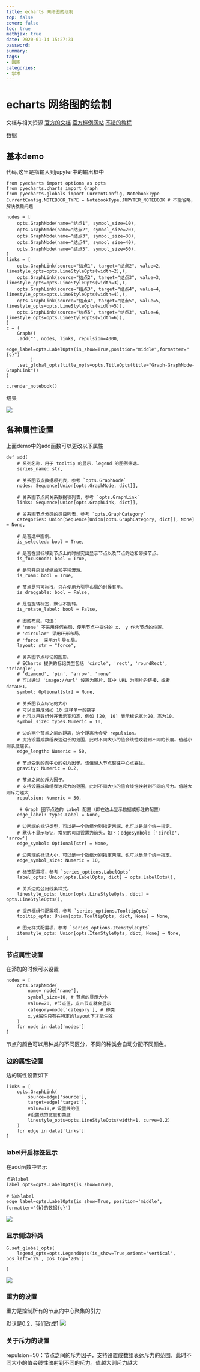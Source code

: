 ```yaml
---
title: echarts 网络图的绘制
top: false
cover: false
toc: true
mathjax: true
date: 2020-01-14 15:27:31
password:
summary:
tags:
- 画图
categories:
- 学术
---
```

# echarts 网络图的绘制

文档与相关资源
[官方的文档](https://github.com/pyecharts/pyecharts-gallery)
[官方样例网站](https://echarts.apache.org/examples/en/index.html#chart-type-graph)
[不错的教程](https://blog.csdn.net/LSGO_MYP/article/details/117463653)


[数据](https://echarts.apache.org/examples/data/asset/data/)

## 基本demo

代码,这里是指输入到jupyter中的输出框中
```
from pyecharts import options as opts
from pyecharts.charts import Graph
from pyecharts.globals import CurrentConfig, NotebookType
CurrentConfig.NOTEBOOK_TYPE = NotebookType.JUPYTER_NOTEBOOK # 不能省略，解决依赖问题

nodes = [
    opts.GraphNode(name="结点1", symbol_size=10),
    opts.GraphNode(name="结点2", symbol_size=20),
    opts.GraphNode(name="结点3", symbol_size=30),
    opts.GraphNode(name="结点4", symbol_size=40),
    opts.GraphNode(name="结点5", symbol_size=50),
]
links = [
    opts.GraphLink(source="结点1", target="结点2", value=2, linestyle_opts=opts.LineStyleOpts(width=2),),
    opts.GraphLink(source="结点2", target="结点3", value=3, linestyle_opts=opts.LineStyleOpts(width=3),),
    opts.GraphLink(source="结点3", target="结点4", value=4, linestyle_opts=opts.LineStyleOpts(width=4),),
    opts.GraphLink(source="结点4", target="结点5", value=5, linestyle_opts=opts.LineStyleOpts(width=5)),
    opts.GraphLink(source="结点5", target="结点3", value=6, linestyle_opts=opts.LineStyleOpts(width=6)),
]
c = (
    Graph()
    .add("", nodes, links, repulsion=4000,
         edge_label=opts.LabelOpts(is_show=True,position="middle",formatter="{c}")
         )
    .set_global_opts(title_opts=opts.TitleOpts(title="Graph-GraphNode-GraphLink"))
)

c.render_notebook()
```
结果

![](https://raw.githubusercontent.com/kengerlwl/kengerlwl.github.io/master/image/74d9467d0f68679807eade1929f22c8e/44eb9740961a90efe652fa93d1e5864e.png)

## 各种属性设置

上面demo中的add函数可以更改以下属性
```
def add(
    # 系列名称，用于 tooltip 的显示，legend 的图例筛选。
    series_name: str,

    # 关系图节点数据项列表，参考 `opts.GraphNode`
    nodes: Sequence[Union[opts.GraphNode, dict]],

    # 关系图节点间关系数据项列表，参考 `opts.GraphLink`
    links: Sequence[Union[opts.GraphLink, dict]],

    # 关系图节点分类的类目列表，参考 `opts.GraphCategory`
    categories: Union[Sequence[Union[opts.GraphCategory, dict]], None] = None,

    # 是否选中图例。
    is_selected: bool = True,

    # 是否在鼠标移到节点上的时候突出显示节点以及节点的边和邻接节点。
    is_focusnode: bool = True,

    # 是否开启鼠标缩放和平移漫游。
    is_roam: bool = True,

    # 节点是否可拖拽，只在使用力引导布局的时候有用。
    is_draggable: bool = False,

    # 是否旋转标签，默认不旋转。
    is_rotate_label: bool = False,

    # 图的布局。可选：
    # 'none' 不采用任何布局，使用节点中提供的 x， y 作为节点的位置。
    # 'circular' 采用环形布局。
    # 'force' 采用力引导布局。
    layout: str = "force",

    # 关系图节点标记的图形。
    # ECharts 提供的标记类型包括 'circle', 'rect', 'roundRect', 'triangle', 
    # 'diamond', 'pin', 'arrow', 'none'
    # 可以通过 'image://url' 设置为图片，其中 URL 为图片的链接，或者 dataURI。
    symbol: Optional[str] = None,

    # 关系图节点标记的大小
    # 可以设置成诸如 10 这样单一的数字
    # 也可以用数组分开表示宽和高，例如 [20, 10] 表示标记宽为20，高为10。
    symbol_size: types.Numeric = 10,

    # 边的两个节点之间的距离，这个距离也会受 repulsion。
    # 支持设置成数组表达边长的范围，此时不同大小的值会线性映射到不同的长度。值越小则长度越长。
    edge_length: Numeric = 50,

    # 节点受到的向中心的引力因子。该值越大节点越往中心点靠拢。
    gravity: Numeric = 0.2,

    # 节点之间的斥力因子。
    # 支持设置成数组表达斥力的范围，此时不同大小的值会线性映射到不同的斥力。值越大则斥力越大
    repulsion: Numeric = 50,

     # Graph 图节点边的 Label 配置（即在边上显示数据或标注的配置）
    edge_label: types.Label = None,

    # 边两端的标记类型，可以是一个数组分别指定两端，也可以是单个统一指定。
    # 默认不显示标记，常见的可以设置为箭头，如下：edgeSymbol: ['circle', 'arrow']
    edge_symbol: Optional[str] = None,

    # 边两端的标记大小，可以是一个数组分别指定两端，也可以是单个统一指定。
    edge_symbol_size: Numeric = 10,

    # 标签配置项，参考 `series_options.LabelOpts`
    label_opts: Union[opts.LabelOpts, dict] = opts.LabelOpts(),

    # 关系边的公用线条样式。
    linestyle_opts: Union[opts.LineStyleOpts, dict] = opts.LineStyleOpts(),

    # 提示框组件配置项，参考 `series_options.TooltipOpts`
    tooltip_opts: Union[opts.TooltipOpts, dict, None] = None,

    # 图元样式配置项，参考 `series_options.ItemStyleOpts`
    itemstyle_opts: Union[opts.ItemStyleOpts, dict, None] = None,
)

```

### 节点属性设置
在添加的时候可以设置
```
nodes = [
    opts.GraphNode(
        name= node['name'],
        symbol_size=10, # 节点的显示大小
        value=20, #节点值，点击节点就会显示
        category=node['category'], # 种类
        x,y#属性只有在特定的layout下才能生效
    )
    for node in data['nodes']
]
```
节点的颜色可以用种类的不同区分，不同的种类会自动分配不同颜色。

### 边的属性设置
边的属性设置如下
```
links = [
    opts.GraphLink(
        source=edge['source'],
        target=edge['target'],
        value=10,# 设置线的值
        #设置线的宽度和曲度
        linestyle_opts=opts.LineStyleOpts(width=1, curve=0.2)
    )
    for edge in data['links']
]
```

### label开启标签显示
在add函数中显示
```
点的label
label_opts=opts.LabelOpts(is_show=True),

# 边的label
edge_label=opts.LabelOpts(is_show=True, position='middle', formatter='{b}的数据{c}')

```
![](https://raw.githubusercontent.com/kengerlwl/kengerlwl.github.io/master/image/74d9467d0f68679807eade1929f22c8e/8e8115090e999dd1e671e4bb73d0509c.png)


### 显示侧边种类
```
G.set_global_opts(
    legend_opts=opts.LegendOpts(is_show=True,orient='vertical', pos_left='2%', pos_top='20%')

)
```
![](https://raw.githubusercontent.com/kengerlwl/kengerlwl.github.io/master/image/74d9467d0f68679807eade1929f22c8e/034e94080610e103e3b3ab841a721d87.png)


### 重力的设置
重力是控制所有的节点向中心聚集的引力

默认是0.2，我们改成1
![](https://raw.githubusercontent.com/kengerlwl/kengerlwl.github.io/master/image/74d9467d0f68679807eade1929f22c8e/a6aa5afab6aa4c0e5f48c995648b8b0c.png)

### 关于斥力的设置
repulsion=50：节点之间的斥力因子，支持设置成数组表达斥力的范围，此时不同大小的值会线性映射到不同的斥力。值越大则斥力越大

